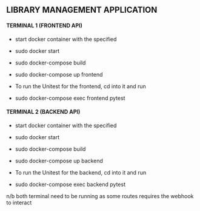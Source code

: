 ## LIBRARY MANAGEMENT APPLICATION

#### TERMINAL 1 (FRONTEND API)
- start docker container with the specified
- sudo docker start
- sudo docker-compose build
- sudo docker-compose up frontend

- To run the Unitest for the frontend, cd into it and run
- sudo docker-compose exec frontend pytest

#### TERMINAL 2 (BACKEND API)
- start docker container with the specified
- sudo docker start
- sudo docker-compose build
- sudo docker-compose up backend

- To run the Unitest for the backend, cd into it and run
- sudo docker-compose exec backend pytest

n/b both terminal need to be running as some routes requires the webhook to interact